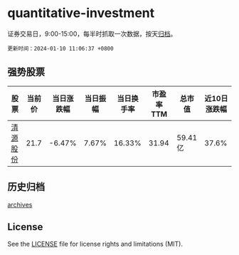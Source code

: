 # quantitative-investment

证券交易日，9:00-15:00，每半时抓取一次数据，按天[归档](archives)。

`更新时间：2024-01-10 11:06:37 +0800`

## 强势股票

|股票|当前价|当日涨跌幅|当日振幅|当日换手率|市盈率TTM|总市值|近10日涨跌幅|
|----|----|----|----|----|----|----|----|
|[清源股份](https://xueqiu.com/S/SH603628)|21.7|-6.47%|7.67%|16.33%|31.94|59.41亿|37.6%|

## 历史归档

[archives](archives)

## License

See the [LICENSE](LICENSE) file for license rights and limitations (MIT).